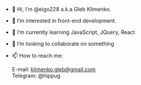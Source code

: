 - 👋 Hi, I’m @eigo228 a.k.a Gleb Klimenko.
- 👀 I’m interested in front-end development.
- 🌱 I’m currently learning JavaScript, JQuery, React
- 💞️ I’m looking to collaborate on something
- 📫 How to reach me:

  E-mail: klimenko.gleb@gmail.com <br>
  Telegram: @hippug


